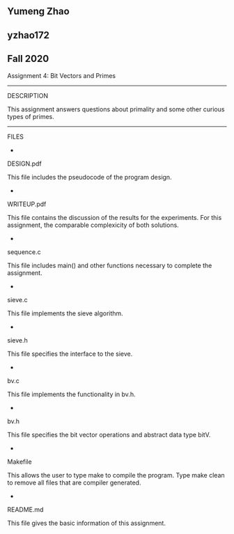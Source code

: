 Yumeng Zhao	
-
yzhao172
-
 Fall 2020
-
Assignment 4: Bit Vectors and Primes

----------
DESCRIPTION

This assignment answers questions about primality and some other curious types of primes.

----------
FILES

-
DESIGN.pdf

This file includes the pseudocode of the program design.

-
WRITEUP.pdf

This file contains the discussion of the results for the experiments. For this assignment, the comparable complexicity of both solutions. 

-
sequence.c

This file includes main() and other functions necessary to complete the assignment.

-
sieve.c

This file implements the sieve algorithm.

-
sieve.h

This file specifies the interface to the sieve.

-
bv.c

This file implements the functionality in bv.h.

-
bv.h

This file specifies the bit vector operations and abstract data type bitV.

-
Makefile

This allows the user to type make to compile the program.
Type make clean to remove all files that are compiler generated.

-
README.md

This file gives the basic information of this assignment.


